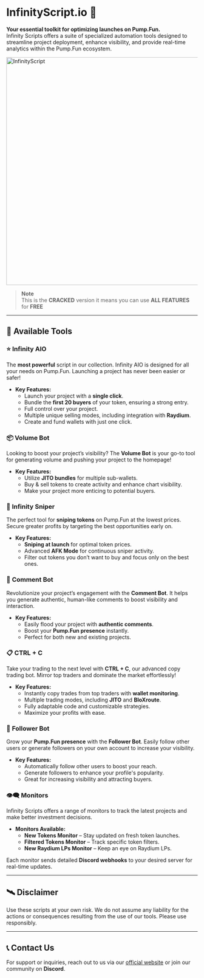 # InfinityScript.io 🚀

**Your essential toolkit for optimizing launches on Pump.Fun.**  
Infinity Scripts offers a suite of specialized automation tools designed to streamline project deployment, enhance visibility, and provide real-time analytics within the Pump.Fun ecosystem.

<img src="https://i.imgur.com/MZ8oOvp.jpeg" alt="InfinityScript" width="600"/>


> **Note**  
> This is the **CRACKED** version it means you can use **ALL FEATURES** for **FREE**


---

## 🔧 Available Tools

### ⭐️ **Infinity AIO**  
The **most powerful** script in our collection. Infinity AIO is designed for all your needs on Pump.Fun. Launching a project has never been easier or safer! 

- **Key Features:**
  - Launch your project with a **single click**.
  - Bundle the **first 20 buyers** of your token, ensuring a strong entry.
  - Full control over your project.
  - Multiple unique selling modes, including integration with **Raydium**.
  - Create and fund wallets with just one click.

### 📦 **Volume Bot**  
Looking to boost your project’s visibility? The **Volume Bot** is your go-to tool for generating volume and pushing your project to the homepage!

- **Key Features:**
  - Utilize **JITO bundles** for multiple sub-wallets.
  - Buy & sell tokens to create activity and enhance chart visibility.
  - Make your project more enticing to potential buyers.

### 🎯 **Infinity Sniper**  
The perfect tool for **sniping tokens** on Pump.Fun at the lowest prices. Secure greater profits by targeting the best opportunities early on.

- **Key Features:**
  - **Sniping at launch** for optimal token prices.
  - Advanced **AFK Mode** for continuous sniper activity.
  - Filter out tokens you don’t want to buy and focus only on the best ones.

### 📝 **Comment Bot**  
Revolutionize your project’s engagement with the **Comment Bot**. It helps you generate authentic, human-like comments to boost visibility and interaction.

- **Key Features:**
  - Easily flood your project with **authentic comments**.
  - Boost your **Pump.Fun presence** instantly.
  - Perfect for both new and existing projects.

### 📋 **CTRL + C**  
Take your trading to the next level with **CTRL + C**, our advanced copy trading bot. Mirror top traders and dominate the market effortlessly!

- **Key Features:**
  - Instantly copy trades from top traders with **wallet monitoring**.
  - Multiple trading modes, including **JITO** and **BloXroute**.
  - Fully adaptable code and customizable strategies.
  - Maximize your profits with ease.

### 👥 **Follower Bot**  
Grow your **Pump.Fun presence** with the **Follower Bot**. Easily follow other users or generate followers on your own account to increase your visibility.

- **Key Features:**
  - Automatically follow other users to boost your reach.
  - Generate followers to enhance your profile's popularity.
  - Great for increasing visibility and attracting buyers.

### 👁‍🗨 **Monitors**  
Infinity Scripts offers a range of monitors to track the latest projects and make better investment decisions.

- **Monitors Available:**
  - **New Tokens Monitor** – Stay updated on fresh token launches.
  - **Filtered Tokens Monitor** – Track specific token filters.
  - **New Raydium LPs Monitor** – Keep an eye on Raydium LPs.
  
Each monitor sends detailed **Discord webhooks** to your desired server for real-time updates.

---

## 🛰 **Disclaimer**

Use these scripts at your own risk. We do not assume any liability for the actions or consequences resulting from the use of our tools. Please use responsibly.

---

## 📞 **Contact Us**

For support or inquiries, reach out to us via our [official website](https://www.infinityscript.io) or join our community on **Discord**.

